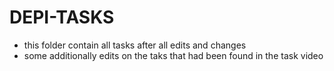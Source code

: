 # DEPI-TASKS
* this folder contain all tasks after all edits and changes  
* some additionally edits on the taks that had been found in the task video
